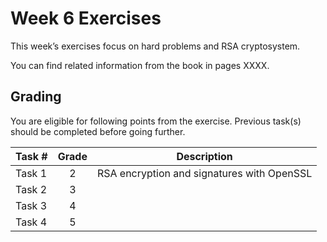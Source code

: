 
# Week 6 Exercises

This week’s exercises focus on hard problems and RSA cryptosystem.

You can find related information from the book in pages XXXX. 

## Grading

You are eligible for following points from the exercise. Previous task(s) should be completed before going further.

Task #|Grade|Description|
-----|:---:|-----------|
Task 1 | 2 | RSA encryption and signatures with OpenSSL 
Task 2 | 3 | 
Task 3 | 4 | 
Task 4 | 5 | 
